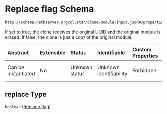 # Replace flag Schema

```txt
http://schema.nethserver.org/cluster/clone-module-input.json#/properties/replace
```

If set to true, the clone receives the original UUID and the original module is erased. If false, the clone is just a copy of the original module.

| Abstract            | Extensible | Status         | Identifiable            | Custom Properties | Additional Properties | Access Restrictions | Defined In                                                                          |
| :------------------ | :--------- | :------------- | :---------------------- | :---------------- | :-------------------- | :------------------ | :---------------------------------------------------------------------------------- |
| Can be instantiated | No         | Unknown status | Unknown identifiability | Forbidden         | Allowed               | none                | [clone-module-input.json\*](cluster/clone-module-input.json "open original schema") |

## replace Type

`boolean` ([Replace flag](clone-module-input-1-properties-replace-flag.md))
